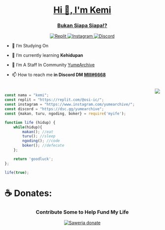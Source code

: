 <a href="https://discord.gg/HpebEwQbmB">
    <h1 align="center">Hi 👋, I'm Kemi</h1>
    <h3 align="center">Bukan Siapa Siapa!?</h3>
</a>

<div align="center">
    <a href="https://replit.com/@osi-ic">
        <img alt="Replit" 
             src="https://img.shields.io/badge/replit-667881?style=for-the-badge&logo=replit&logoColor=white" />
    </a>
    <a href="https://www.instagram.com/yumearchive/">
        <img alt="Instagram" 
             src="https://img.shields.io/badge/Instagram-E4405F?style=for-the-badge&logo=instagram&logoColor=white">
    </a>
    <a href="https://discord.gg/HpebEwQbmB">
        <img alt="Discord" 
             src="https://img.shields.io/badge/Discord-5865F2?style=for-the-badge&logo=discord&logoColor=white">
    </a>
</div>
<div>

- 🔭 I’m Studying On 

- 🌱 I’m currently learning **Kehidupan**

- 👯 I’m A Staff In Community [YumeArchive](https://discord.gg/HpebEwQbmB")

- 📫 How to reach me **in Discord DM [MIII#6668](https://discord.com/channels/@me/723699182866530394)**
<br>
</div>


<div style="width: 10px;"></div>
<a  href="https://discord.gg/HpebEwQbmB">
    <img align="right" src="https://discordapp.com/api/guilds/834197845736292365/widget.png?style=banner4"/>
</a>

```js
const nama = "kemi";
const replit = "https://replit.com/@osi-ic/";
const instagram = "https://www.instagram.com/yumearchive/";
const discord = "https://dsc.gg/yumearchive";
const {makan, turu, ngoding, boker} = require('myife');

function life (hidup) {
    while(hidup){
        makan(); //eat
        turu(); //sleep
        ngoding(); //code
        boker(); //defecate
    };

    return 'goodluck'; 
};

life(true);
``` 
<!-- # **👑 Status :**
<p align="center">
  <a href="https://github.com/osi-ic">
    <img align="center"
         height="150em"
         src="https://github-readme-stats.vercel.app/api?username=osi-ic&show_icons=true&include_all_commits=true&count_private=true&theme=apprentice&hide_border=true&bg_color=0D1117" />
  </a>
    
  <a href="https://github.com/osi-ic">
    <img align="center"
         height="150em"
         src="https://github-readme-streak-stats.herokuapp.com/?user=osi-ic&theme=black-ice&hide_border=true&stroke=0000&background=0D1117&ring=e05397&fire=e05397&currStreakLabel=e05397" />
  </a>
  <a href="https://github.com/osi-ic">
    <img align="center"
         height="150em"
         src="https://github-readme-stats.vercel.app/api/top-langs?username=osi-ic&show_icons=true&include_all_commits=true&count_private=true&theme=apprentice&hide_border=true&bg_color=0D1117&layout=compact"
    />
  </a>
    <a href="https://github.com/osi-ic">
    <img align="center"
         height="150em"
         src="https://activity-graph.herokuapp.com/graph?username=osi-ic&custom_title=My%20Activity%20Graph!&hide_border=true&bg_color=0D1117&line=fff&point=fff&theme=github" />
  </a>
</p>

<p align="center">
  <a href="https://github.com/osi-ic">
    <img
      align="center"
      src="https://github-profile-trophy.vercel.app/?username=osi-ic&theme=onedark&no-frame=true&row=1&&margin-w=20&no-bg=true"/>
  </a>
</a>
</p> -->

# **☕ Donates:**
<h3 align="center">Contribute Some to Help Fund My Life</h3>
<div align="center">
<a href="https://saweria.co/cemy">
    <img alt="Saweria donate"src="https://img.shields.io/badge/-SAWERIA-orange?style=for-the-badge">
</a> 
</div>
